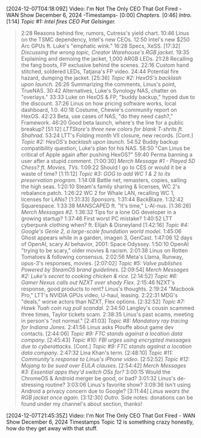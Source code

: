 [2024-12-07T04:18:09Z] Video: I'm Not The Only CEO That Got Fired - WAN Show December 6, 2024 
-Timestamps-
[0:00] *Chapters.*
[0:46] *Intro.*
[1:14] *Topic #1: Intel fires CEO Pat Gelsinger.*
   > 2:28 Reasons behind fire, rumors, Cutress's yield chart.
   > 10:46 Linus on the TSMC dependency, Intel's new CEOs.
   > 12:50 Intel's new $250 Arc GPUs ft. Luke's "emphatic wink."
   > 16:28 Specs, XeSS.
[17:32] *Discussing the wrong topic, Creator Warehouse's RGB jacket.*
   > 19:35 Explaining and demoing the jacket, 1,000 ARGB LEDs.
   > 21:28 Recalling the fang boots, FP exclusive behind the scenes.
   > 22:16 Custom hand stitched, soldered LEDs, Tatjana's FP video.
   > 24:44 Potential fire hazard, dumping the jacket.
[25:36] *Topic #2: HexOS's backlash upon launch.*
   > 26:26 Summarizing the comments, Linus's point, TrueNAS.
   > 30:42 Alternatives, Luke's Synology NAS, chatter on "overlays."
   > 33:33 Luke on HexOS & FP, "buddy backup," hyped due to the discount.
   > 37:26 Linus on how pricing software works, local dashboard, 1.0.
   > 40:18 Costume, Chewie's community report on HexOS.
   > 42:23 Beta, use cases of NAS, "do they need cash?," Framework.
   > 46:20 Good beta launch, where's the line for a public breakup?
[51:12] *LTTStore's three new colors for blank T-shrits ft. Shahrad.*
   > 53:24 LTT's Folding month VII closure, new records.
[Cont.] *Topic #2: HexOS's backlash upon launch.*
   > 54:52 Buddy backup compatibility question, Luke's plan for his NAS.
   > 58:50 "Can Linus be critical of Apple again after pushing HexOS?"
   > 59:40 Perma banning a user after a stupid comment.
[1:00:30] *Merch Message #1 - Played 5D Chess? ft. Movies, TVs.*
   > 1:09:22 Should I go to CES or would it be a waste of time?
[1:11:12] *Topic #3: GOG to add WC 1 & 2 to its preservation program.*
   > 1:14:08 Battle net, remasters, copies, sailing the high seas.
   > 1:20:10 Steam's family sharing & licenses, WC 2's rebalance patch.
   > 1:26:22 WC 2 for Whale LAN, recalling WC 1, licenses for LANs?
[1:31:33] *Sponsors.*
   > 1:31:44 BackBlaze.
   > 1:32:42 Squarespace.
   > 1:33:38 MANSCAPED ft. "It's time," L-AI-nus.
[1:36:26] *Merch Messages #2.*
   > 1:36:32 Tips for a lone OG developer in a growing startup?
   > 1:37:46 First worst PC mistake?
   > 1:40:52 LTT cyberpunk clothing when? ft. Elijah & Disneyland
[1:42:16] *Topic #4: Google's Genie 2, a large-scale foundation world model.*
   > 1:45:06 Ghost appears while in a garden, imagen 3, GenCast.
   > 1:47:06 12 days of OpenAI, scary AI behavior, 2001: Space Odyssey.
   > 1:50:10 OpenAI "trying to be scary," older movies & racism.
   > 2:01:38 Linus on Rotten Tomatoes & following consensus.
   > 2:02:56 Meta's Llama, Runway, opus-3's responses, movies.
[2:07:02] *Topic #5: Valve publishes Powered by SteamOS brand guidelines.*
[2:09:54] *Merch Messages #2: Luke's secret to cooking chicken & rice.*
[2:14:52] *Topic #6: Gamer Nexus calls out NZXT over shady Flex.*
   > 2:15:46 NZXT's response, good products to rent? Linus's thoughts.
   > 2:19:24 "Macbook Pro," LTT's NVIDIA GPUs video, U-haul, leasing.
   > 2:22:31 MDG's "deals," worse actors than NZXT, Flex options.
[2:32:52] *Topic #7: Hawk Tuah coin rug pull scandal.*
   > 2:34:50 Langley's cousin scammed three times, Taylor tickets scam.
   > 2:38:35 Linus's past scams, meeting in person's "not normal."
[2:41:03] *Topic #8: Mandatory ray tracing for Indiana Jones.*
   > 2:41:56 Linus asks Plouffe about game dev contacts.
[2:44:06] *Topic #9: FTC stands against a location data company.*
[2:45:43] *Topic #10: FBI urges using encrypted messages due to cyberattacks.*
[Cont.] *Topic #9: FTC stands against a location data company.*
   > 2:47:32 Lina Khan's term.
[2:48:10] *Topic #11: Community's response to Linus's iPhone video.*
[2:52:52] *Topic #12: Mojang to be sued over EULA clauses.*
[2:54:42] *Merch Messages #3: Essential apps they'd switch OSs for?*
   > 3:00:15 Would the ChromeOS & Android merger be good, or bad?
   > 3:01:32 Linus's de-stressing routine?
   > 3:03:06 Linus's favorite show?
   > 3:09:36 Isn't using Android a privacy concern due to Google?
[3:11:44] *Linus wears the RGB jacket once again.*
[3:12:30] *Outro.*
Side notes: donations can be found under my channel's about section, thanks!

[2024-12-07T21:45:35Z] Video: I'm Not The Only CEO That Got Fired - WAN Show December 6, 2024 
Timestamps Topic 12 is something crazy honestly, how do they get away with that stuff.


